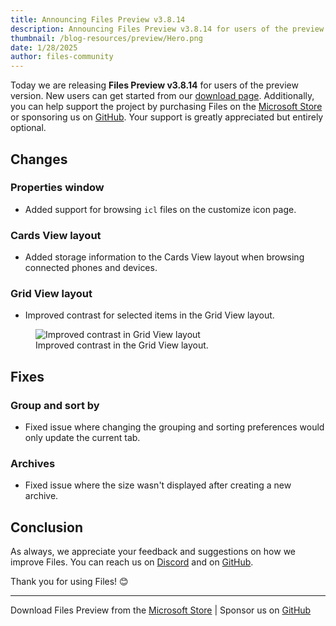 ```yaml
---
title: Announcing Files Preview v3.8.14
description: Announcing Files Preview v3.8.14 for users of the preview version.
thumbnail: /blog-resources/preview/Hero.png
date: 1/28/2025
author: files-community
---
```


Today we are releasing **Files Preview v3.8.14** for users of the preview version. New users can get started from our [download page](/download/). Additionally, you can help support the project by purchasing Files on the [Microsoft Store](ms-windows-store://pdp/?ProductId=9NSQD9PKV3SS&cid=FilesWebsite) or sponsoring us on [GitHub](https://github.com/sponsors/yaira2). Your support is greatly appreciated but entirely optional.

## Changes

### Properties window

- Added support for browsing `icl` files on the customize icon page.

### Cards View layout

- Added storage information to the Cards View layout when browsing connected phones and devices.

### Grid View layout

- Improved contrast for selected items in the Grid View layout.

<figure>
    <img src="/blog-resources/v3-8-14/GridViewContrast.png" alt="Improved contrast in Grid View layout" />
    <figcaption>Improved contrast in the Grid View layout.</figcaption>
</figure>

## Fixes

### Group and sort by

- Fixed issue where changing the grouping and sorting preferences would only update the current tab.

### Archives

- Fixed issue where the size wasn't displayed after creating a new archive.

## Conclusion

As always, we appreciate your feedback and suggestions on how we improve Files. You can reach us on [Discord](https://discord.gg/files) and on [GitHub](https://github.com/files-community/Files/).

Thank you for using Files! 😊

---

Download Files Preview from the [Microsoft Store](ms-windows-store://pdp/?ProductId=9NSQD9PKV3SS&cid=FilesWebsite) | Sponsor us on [GitHub](https://github.com/sponsors/yaira2/)